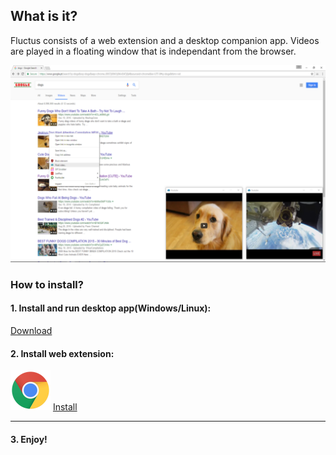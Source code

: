 ## What is it?

Fluctus consists of a web extension and a desktop companion app. Videos are played in a floating window that is independant from the browser.

![Chrome](context_menu.PNG "Example") 


### How to install?


#### 1. Install and run desktop app(Windows/Linux): 
   [Download](https://github.com/kivS/Fluctus/releases)



#### 2. Install web extension:

![Chrome](chrome.png "Chrome") 
[Install](https://chrome.google.com/webstore/detail/fluctus/iadhmckmblfcoipnbjgphhmomfchpboa)

---



#### 3. Enjoy!
